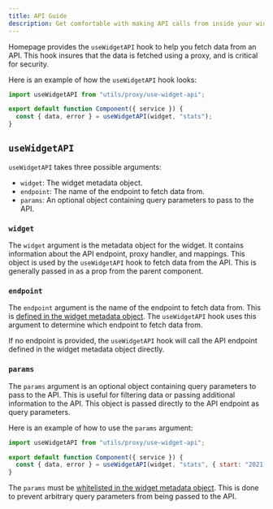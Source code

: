 ```yaml
---
title: API Guide
description: Get comfortable with making API calls from inside your widget.
---
```


Homepage provides the `useWidgetAPI` hook to help you fetch data from an API. This hook insures that the data is fetched using a proxy, and is critical for security.

Here is an example of how the `useWidgetAPI` hook looks:

```js title="Fetch data from the stats endpoint"
import useWidgetAPI from "utils/proxy/use-widget-api";

export default function Component({ service }) {
  const { data, error } = useWidgetAPI(widget, "stats");
}
```

## `useWidgetAPI`

`useWidgetAPI` takes three possible arguments:

- `widget`: The widget metadata object.
- `endpoint`: The name of the endpoint to fetch data from.
- `params`: An optional object containing query parameters to pass to the API.

### `widget`

The `widget` argument is the metadata object for the widget. It contains information about the API endpoint, proxy handler, and mappings. This object is used by the `useWidgetAPI` hook to fetch data from the API. This is generally passed in as a prop from the parent component.

### `endpoint`

The `endpoint` argument is the name of the endpoint to fetch data from. This is [defined in the widget metadata object](metadata.md#endpoint). The `useWidgetAPI` hook uses this argument to determine which endpoint to fetch data from.

If no endpoint is provided, the `useWidgetAPI` hook will call the API endpoint defined in the widget metadata object directly.

### `params`

The `params` argument is an optional object containing query parameters to pass to the API. This is useful for filtering data or passing additional information to the API. This object is passed directly to the API endpoint as query parameters.

Here is an example of how to use the `params` argument:

```js title="Fetch data from the stats endpoint with query parameters"
import useWidgetAPI from "utils/proxy/use-widget-api";

export default function Component({ service }) {
  const { data, error } = useWidgetAPI(widget, "stats", { start: "2021-01-01", end: "2021-12-31" });
}
```

The `params` must be [whitelisted in the widget metadata object](metadata.md#params). This is done to prevent arbitrary query parameters from being passed to the API.
